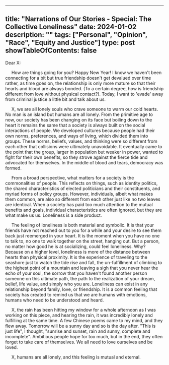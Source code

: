 
---
title: "Narrations of Our Stories - Special: The Collective Loneliness"
date: 2024-01-02
description: ""
tags: ["Personal", "Opinion", "Race", "Equity and Justice"]
type: post
showTableOfContents: false
---

Dear X:
 
&nbsp;&nbsp;&nbsp;&nbsp; How are things going for you? Happy New Year! I know we haven't been connecting for a bit but true friendship doesn't get devalued over time rather, as time goes on, the relationship is only more mature so that their hearts and blood are always bonded. (To a certain degree, how is friendship different from love without physical contact?). Today, I want to 'evade' away from criminal justice a little bit and talk about us. 

&nbsp;&nbsp;&nbsp;&nbsp; X, we are all lonely souls who crave someone to warm our cold hearts. No man is an island but humans are all lonely. From the primitive age to now, our society has been changing on its face but boiling down to the heart it remains the same that a society is always built on the social interactions of people. We developed cultures because people had their own norms, preferences, and ways of living, which divided them into groups. These norms, beliefs, values, and thinking were so different from each other that collisions were ultimately unavoidable. It eventually came to the point that the group, larger in population but weaker in power, wanted to fight for their own benefits, so they strove against the fierce tide and advocated for themselves. In the middle of blood and tears, democracy was formed. 

&nbsp;&nbsp;&nbsp;&nbsp; From a broad perspective, what matters for a society is the commonalities of people. This reflects on things, such as identity politics, the shared characteristics of elected politicians and their constituents, and myriad forms of policy groups. However, individuals, albeit what makes them common, are also so different from each other just like no two leaves are identical. When a society has paid too much attention to the mutual benefits and goals, individual characteristics are often ignored, but they are what make us us. Loneliness is a side product.

&nbsp;&nbsp;&nbsp;&nbsp; The feeling of loneliness is both material and symbolic. It is that your friends have not reached out to you for a while and your desire to see them back just reemerged in your heart. It is the moment when you have no one to talk to, no one to walk together on the street, hanging out. But a person, no matter how good he is at socializing, could feel loneliness. Why? Because on a higher level, loneliness is more of the distance between hearts than physical proximity. It is the experience of traveling to the seashore just to watch the tide rise and fall, the un-fulfillment of climbing to the highest point of a mountain and leaving a sigh that you never hear the echo of your soul, the sorrow that you haven't found another person someone on this ultimate path, the path to the realization of your dream, belief, life value, and simply who you are. Loneliness can exist in any relationship beyond family, love, or friendship. It is a common feeling that society has created to remind us that we are humans with emotions, humans who need to be understood and heard.           

&nbsp;&nbsp;&nbsp;&nbsp; X, the rain has been hitting my window for a whole afternoon as I was working on this piece, and hearing the rain, it was incredibly lonely and fulfilling at the same time. A few Chinese poems came to my mind, and they flew away. Tomorrow will be a sunny day and so is the day after. "This is just life", I thought, "sunrise and sunset, rain and sunny, complete and incomplete". Ambitious people hope for too much, but in the end, they often forget to take care of themselves. We all need to love ourselves and be loved.

&nbsp;&nbsp;&nbsp;&nbsp; X, humans are all lonely, and this feeling is mutual and eternal.

